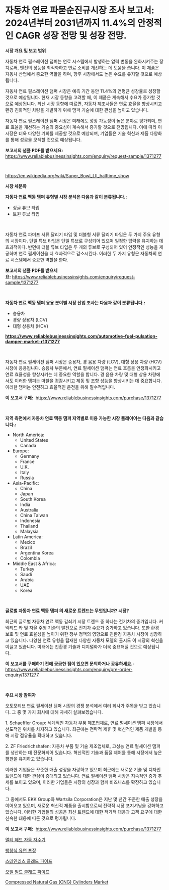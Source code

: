 <p><h1>자동차 연료 파묻순진규시장 조사 보고서: 2024년부터 2031년까지 11.4%의 안정적인 CAGR 성장 전망 및 성장 전망.</h1></p><p><strong>시장 개요 및 보고 범위</strong></p>
<p><p>자동차 연료 펄스레이션 댐퍼는 연료 시스템에서 발생하는 압력 변동을 완화시켜주는 장치로써, 엔진의 성능을 최적화하고 연료 소비를 개선하는 데 도움을 줍니다. 이 제품은 자동차 산업에서 중요한 역할을 하며, 향후 시장에서도 높은 수요를 유지할 것으로 예상됩니다.</p><p>자동차 연료 펄스레이션 댐퍼 시장은 예측 기간 동안 11.4%의 연평균 성장률로 성장할 것으로 예상됩니다. 현재 시장 동향을 고려할 때, 이 제품은 계속해서 수요가 증가할 것으로 예상됩니다. 최신 시장 동향에 따르면, 자동차 제조사들은 연료 효율을 향상시키고 환경 친화적인 차량을 개발하기 위해 댐퍼 기술에 대한 관심을 높이고 있습니다.</p><p>자동차 연료 펄스레이션 댐퍼 시장은 미래에도 성장 가능성이 높은 분야로 평가되며, 연료 효율을 개선하는 기술의 중요성이 계속해서 증가할 것으로 전망됩니다. 이에 따라 이 시장은 더욱 다양한 기회를 제공할 것으로 예상되며, 기업들은 기술 혁신과 제품 다양화를 통해 성공을 모색할 것으로 예상됩니다.</p></p>
<p><strong>보고서의 샘플 PDF를 받으세요:</strong> <a href="https://www.reliablebusinessinsights.com/enquiry/request-sample/1371277">https://www.reliablebusinessinsights.com/enquiry/request-sample/1371277</a></p>
<p>&nbsp;</p>
<p><a href="https://en.wikipedia.org/wiki/Super_Bowl_LII_halftime_show">https://en.wikipedia.org/wiki/Super_Bowl_LII_halftime_show</a></p>
<p><strong>시장 세분화</strong></p>
<p><strong>자동차 연료 맥동 댐퍼 유형별 시장 분석은 다음과 같이 분류됩니다.:</strong></p>
<p><ul><li>싱글 튜브 타입</li><li>트윈 튜브 타입</li></ul></p>
<p>&nbsp;</p>
<p><p>자동차 연료 파머프 서류 달리기 타입 및 더블형 서류 달리기 타입은 두 가지 주요 유형의 시장이다. 단일 튜브 타입은 단일 튜브로 구성되어 있으며 일정한 압력을 유지하는 데 효과적이다. 반면에 더블 튜브 타입은 두 개의 튜브로 구성되어 있어 안정적인 성능을 제공하며 연료 펄세이션을 더 효과적으로 감소시킨다. 이러한 두 가지 유형은 자동차의 연료 시스템에서 중요한 역할을 한다.</p></p>
<p><strong>보고서의 샘플 PDF를 받으세요:</strong>&nbsp;<a href="https://www.reliablebusinessinsights.com/enquiry/request-sample/1371277">https://www.reliablebusinessinsights.com/enquiry/request-sample/1371277</a></p>
<p>&nbsp;</p>
<p><strong> 자동차 연료 맥동 댐퍼 응용 분야별 시장 산업 조사는 다음과 같이 분류됩니다.:</strong></p>
<p><ul><li>승용차</li><li>경량 상용차 (LCV)</li><li>대형 상용차 (HCV)</li></ul></p>
<p><strong><a href="https://www.reliablebusinessinsights.com/automotive-fuel-pulsation-damper-market-r1371277">https://www.reliablebusinessinsights.com/automotive-fuel-pulsation-damper-market-r1371277</a></strong></p>
<p>&nbsp;</p>
<p><p>자동차 연료 펄세이션 댐퍼 시장은 승용차, 경 음용 차량 (LCV), 대형 상용 차량 (HCV) 시장에 응용됩니다. 승용차 부문에서, 연료 펄세이션 댐퍼는 연료 흐름을 안정화시키고 연료 효율성을 향상시키는 데 중요한 역할을 합니다. 경 음용 차량 및 대형 상용 차량에서도 이러한 댐퍼는 마찰을 경감시키고 제동 및 조향 성능을 향상시키는 데 중요합니다. 이러한 댐퍼는 안전하고 효율적인 운전을 위해 필수적입니다.</p></p>
<p><strong>이 보고서 구매:</strong>&nbsp; <a href="https://www.reliablebusinessinsights.com/purchase/1371277">https://www.reliablebusinessinsights.com/purchase/1371277</a></p>
<p>&nbsp;</p>
<p><strong>지역 측면에서 자동차 연료 맥동 댐퍼 지역별로 이용 가능한 시장 플레이어는 다음과 같습니다.:</strong></p>
<p><ul>
    <li>
        North America:
        <ul>
            <li>United States</li>
            <li>Canada</li>
        </ul>
    </li>
    <li>
        Europe:
        <ul>
            <li>Germany</li>
            <li>France</li>
            <li>U.K.</li>
            <li>Italy</li>
            <li>Russia</li>
        </ul>
    </li>
    <li>
        Asia-Pacific:
        <ul>
            <li>China</li>
            <li>Japan</li>
            <li>South Korea</li>
            <li>India</li>
            <li>Australia</li>
            <li>China Taiwan</li>
            <li>Indonesia</li>
            <li>Thailand</li>
            <li>Malaysia</li>
        </ul>
    </li>
    <li>
        Latin America:
        <ul>
            <li>Mexico</li>
            <li>Brazil</li>
            <li>Argentina Korea</li>
            <li>Colombia</li>
        </ul>
    </li>
    <li>
        Middle East & Africa:
        <ul>
            <li>Turkey</li>
            <li>Saudi</li>
            <li>Arabia</li>
            <li>UAE</li>
            <li>Korea</li>
        </ul>
    </li>
    </ul></p>
<p>&nbsp;</p>
<p><strong>글로벌 자동차 연료 맥동 댐퍼 의 새로운 트렌드는 무엇입니까? 시장?</strong></p>
<p><p>최근의 글로벌 자동차 연료 맥동 감쇠기 시장 트렌드 중 하나는 전기차의 증가입니다. 커넥티드 카 및 자율 주행 기술의 발전으로 전기차 수요가 증가하고 있습니다. 또한 환경 보호 및 연료 효율성을 높이기 위한 정부 정책의 영향으로 친환경 자동차 시장이 성장하고 있습니다. 다양한 연료 유형을 탑재한 다양한 자동차 모델의 출시도 이 시장의 혁신을 이끌고 있습니다. 미래에는 친환경 기술과 디지털화가 더욱 중요해질 것으로 예상됩니다.</p></p>
<p><strong>이 보고서를 구매하기 전에 궁금한 점이 있으면 문의하거나 공유하세요.</strong>- <a href="https://www.reliablebusinessinsights.com/enquiry/pre-order-enquiry/1371277">https://www.reliablebusinessinsights.com/enquiry/pre-order-enquiry/1371277</a></p>
<p>&nbsp;</p>
<p><strong>주요 시장 참여자</strong></p>
<p><p>오토모티브 연료 펄세이션 댐퍼 시장의 경쟁 분석에서 여러 회사가 주목을 받고 있습니다. 그 중 몇 가지 회사에 대해 자세히 살펴보겠습니다.</p><p>1. Schaeffler Group: 세계적인 자동차 부품 제조업체로, 연료 펄세이션 댐퍼 시장에서 선도적인 위치를 차지하고 있습니다. 최근에는 전략적 제휴 및 혁신적인 제품 개발을 통해 시장 점유율을 확대하고 있습니다.</p><p>2. ZF Friedrichshafen: 자동차 부품 및 기술 제조업체로, 고성능 연료 펄세이션 댐퍼를 생산하는 데 전문화되어 있습니다. 혁신적인 기술과 품질 제어를 통해 시장에서 높은 평판을 유지하고 있습니다.</p><p>이러한 기업들은 꾸준한 매출 성장을 자랑하고 있으며 최근에는 새로운 기술 및 디자인 트렌드에 대한 관심이 증대되고 있습니다. 연료 펄세이션 댐퍼 시장은 지속적인 증가 추세를 보이고 있으며, 이러한 기업들은 시장의 성장과 함께 비즈니스를 확장하고 있습니다.</p><p>그 중에서도 EKK Group와 Wartsila Corporation은 지난 몇 년간 꾸준한 매출 성장을 이어오고 있으며, 새로운 혁신적 제품을 출시함으로써 전략적 시장 포지셔닝을 강화하고 있습니다. 이러한 기업들의 성공은 최신 트렌드에 대한 적기적 대응과 고객 요구에 대한 신속한 대응에 따른 것으로 평가됩니다.</p></p>
<p><strong>이 보고서 구매:</strong>&nbsp;&nbsp;<a href="https://www.reliablebusinessinsights.com/purchase/1371277">https://www.reliablebusinessinsights.com/purchase/1371277</a></p>
<p><p><a href="https://github.com/KellyLyncyh543964/Market-Research-Report-List-2/blob/main/7122008137093.md">멀티 헤드 자동 자수기</a></p><p><a href="https://github.com/laholand/Market-Research-Report-List-4/blob/main/2643318137092.md">팽창식 유연 포장</a></p><p><a href="https://medium.com/@duniacuan221_84163/%EC%8A%A4%ED%85%8C%EC%9D%B8%EB%A0%88%EC%8A%A4-%EC%8A%A4%ED%8B%B8-%ED%81%B4%EB%9E%98%EB%93%9C-%ED%8C%8C%EC%9D%B4%ED%94%84-%EC%82%B0%EC%97%85-%EB%B6%84%EC%84%9D-%EB%B3%B4%EA%B3%A0%EC%84%9C-%EC%8B%9C%EC%9E%A5-%EA%B7%9C%EB%AA%A8%EB%8A%94-%EC%9D%98-cagr%EB%A1%9C-%EC%84%B1%EC%9E%A5%ED%95%98%EB%A9%B0-2024%EB%85%84%EB%B6%80%ED%84%B0-2031%EB%85%84%EA%B9%8C%EC%A7%80-%EC%98%88%EC%B8%A1%EB%90%9C-%EC%9D%91%EC%9A%A9-%ED%94%84%EB%A1%9C%EA%B7%B8%EB%9E%A8-%EC%9C%A0%ED%98%95-%EB%B0%8F-%EC%A7%80%EC%97%AD%EB%B3%84%EC%9E%85%EB%8B%88%EB%8B%A4-9ef55712846b">스테인리스 클래드 파이프</a></p><p><a href="https://medium.com/@duniacuan221_84163/%EC%9C%A0%EA%B4%80-%EA%B8%B0%EC%97%85%EC%9D%98-%EC%8B%9C%EC%9E%A5-%EC%9E%AC%EC%A0%95-%EC%83%81%ED%83%9C-%EC%8B%9C%EC%9E%A5-%EA%B7%9C%EB%AA%A8-%EB%B0%8F-2031%EB%85%84%EA%B9%8C%EC%A7%80%EC%9D%98-%EC%88%98%EC%9D%B5-%EB%B6%84%EC%84%9D%EC%97%90-%EB%8C%80%ED%95%9C-%ED%86%B5%EC%B0%B0%EB%A0%A5-d25d6ffcedd4">오일 필드 클래드 파이프</a></p><p><a href="https://issuu.com/reportprime-2/docs/compressed-natural-gas-cng-cylinders-market-size-2">Compressed Natural Gas (CNG) Cylinders Market</a></p></p>